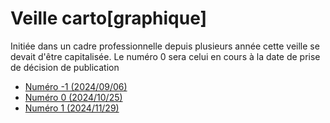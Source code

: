 # Veille carto[graphique]

Initiée dans un cadre professionnelle depuis plusieurs année cette veille se devait d'être capitalisée.
Le numéro 0 sera celui en cours à la date de prise de décision de publication

* [Numéro -1 (2024/09/06)](Numero-1.md)
* [Numéro 0 (2024/10/25)](Numero+0.md)
* [Numéro 1 (2024/11/29)](Numero+1.md)

